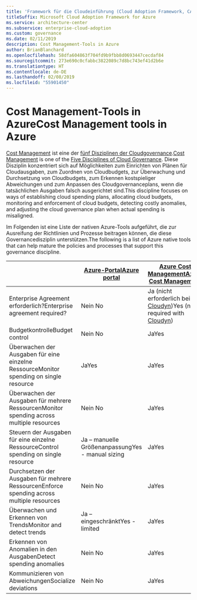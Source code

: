 ```yaml
---
title: 'Framework für die Cloudeinführung (Cloud Adoption Framework, CAF): Cost Management-Tools in Azure'
titleSuffix: Microsoft Cloud Adoption Framework for Azure
ms.service: architecture-center
ms.subservice: enterprise-cloud-adoption
ms.custom: governance
ms.date: 02/11/2019
description: Cost Management-Tools in Azure
author: BrianBlanchard
ms.openlocfilehash: 58dfa604863f704fd9b9fbb8d0693447cecdaf84
ms.sourcegitcommit: 273e690c0cfabbc3822089c7d8bc743ef41d2b6e
ms.translationtype: HT
ms.contentlocale: de-DE
ms.lasthandoff: 02/08/2019
ms.locfileid: "55901450"
---
```

# <a name="cost-management-tools-in-azure"></a><span data-ttu-id="e039e-103">Cost Management-Tools in Azure</span><span class="sxs-lookup"><span data-stu-id="e039e-103">Cost Management tools in Azure</span></span>

<span data-ttu-id="e039e-104">[Cost Management](overview.md) ist eine der [fünf Disziplinen der Cloudgovernance](../governance-disciplines.md).</span><span class="sxs-lookup"><span data-stu-id="e039e-104">[Cost Management](overview.md) is one of the [Five Disciplines of Cloud Governance](../governance-disciplines.md).</span></span> <span data-ttu-id="e039e-105">Diese Disziplin konzentriert sich auf Möglichkeiten zum Einrichten von Plänen für Cloudausgaben, zum Zuordnen von Cloudbudgets, zur Überwachung und Durchsetzung von Cloudbudgets, zum Erkennen kostspieliger Abweichungen und zum Anpassen des Cloudgovernanceplans, wenn die tatsächlichen Ausgaben falsch ausgerichtet sind.</span><span class="sxs-lookup"><span data-stu-id="e039e-105">This discipline focuses on ways of establishing cloud spending plans, allocating cloud budgets, monitoring and enforcement of cloud budgets, detecting costly anomalies, and adjusting the cloud governance plan when actual spending is misaligned.</span></span>

<span data-ttu-id="e039e-106">Im Folgenden ist eine Liste der nativen Azure-Tools aufgeführt, die zur Ausreifung der Richtlinien und Prozesse beitragen können, die diese Governancedisziplin unterstützen.</span><span class="sxs-lookup"><span data-stu-id="e039e-106">The following is a list of Azure native tools that can help mature the policies and processes that support this governance discipline.</span></span>

|  | [<span data-ttu-id="e039e-107">Azure-Portal</span><span class="sxs-lookup"><span data-stu-id="e039e-107">Azure portal</span></span>](https://azure.microsoft.com/features/azure-portal/)  | [<span data-ttu-id="e039e-108">Azure Cost Management</span><span class="sxs-lookup"><span data-stu-id="e039e-108">Azure Cost Management</span></span>](/azure/cost-management/overview-cost-mgt)  | [<span data-ttu-id="e039e-109">Azure EA-Inhaltspaket</span><span class="sxs-lookup"><span data-stu-id="e039e-109">Azure EA Content Pack</span></span>](/power-bi/service-connect-to-azure-enterprise)  | [<span data-ttu-id="e039e-110">Azure Policy</span><span class="sxs-lookup"><span data-stu-id="e039e-110">Azure Policy</span></span>](/azure/governance/policy/overview) |
|---------|---------|---------|---------|---------|
|<span data-ttu-id="e039e-111">Enterprise Agreement erforderlich?</span><span class="sxs-lookup"><span data-stu-id="e039e-111">Enterprise agreement required?</span></span>     | <span data-ttu-id="e039e-112">Nein </span><span class="sxs-lookup"><span data-stu-id="e039e-112">No</span></span>         | <span data-ttu-id="e039e-113">Ja (nicht erforderlich bei [Cloudyn](/azure/cost-management/overview))</span><span class="sxs-lookup"><span data-stu-id="e039e-113">Yes (not required with [Cloudyn](/azure/cost-management/overview))</span></span>         | <span data-ttu-id="e039e-114">Ja</span><span class="sxs-lookup"><span data-stu-id="e039e-114">Yes</span></span>         | <span data-ttu-id="e039e-115">Nein </span><span class="sxs-lookup"><span data-stu-id="e039e-115">No</span></span>         |
|<span data-ttu-id="e039e-116">Budgetkontrolle</span><span class="sxs-lookup"><span data-stu-id="e039e-116">Budget control</span></span>     | <span data-ttu-id="e039e-117">Nein </span><span class="sxs-lookup"><span data-stu-id="e039e-117">No</span></span>         | <span data-ttu-id="e039e-118">Ja</span><span class="sxs-lookup"><span data-stu-id="e039e-118">Yes</span></span>         | <span data-ttu-id="e039e-119">Nein</span><span class="sxs-lookup"><span data-stu-id="e039e-119">No</span></span>         | <span data-ttu-id="e039e-120">Ja</span><span class="sxs-lookup"><span data-stu-id="e039e-120">Yes</span></span>         |
|<span data-ttu-id="e039e-121">Überwachen der Ausgaben für eine einzelne Ressource</span><span class="sxs-lookup"><span data-stu-id="e039e-121">Monitor spending on single resource</span></span>    | <span data-ttu-id="e039e-122">Ja</span><span class="sxs-lookup"><span data-stu-id="e039e-122">Yes</span></span>         | <span data-ttu-id="e039e-123">Ja</span><span class="sxs-lookup"><span data-stu-id="e039e-123">Yes</span></span>         | <span data-ttu-id="e039e-124">Ja</span><span class="sxs-lookup"><span data-stu-id="e039e-124">Yes</span></span>         | <span data-ttu-id="e039e-125">Nein </span><span class="sxs-lookup"><span data-stu-id="e039e-125">No</span></span>         |
|<span data-ttu-id="e039e-126">Überwachen der Ausgaben für mehrere Ressourcen</span><span class="sxs-lookup"><span data-stu-id="e039e-126">Monitor spending across multiple resources</span></span>    | <span data-ttu-id="e039e-127">Nein </span><span class="sxs-lookup"><span data-stu-id="e039e-127">No</span></span>         | <span data-ttu-id="e039e-128">Ja</span><span class="sxs-lookup"><span data-stu-id="e039e-128">Yes</span></span>        | <span data-ttu-id="e039e-129">Ja</span><span class="sxs-lookup"><span data-stu-id="e039e-129">Yes</span></span>         | <span data-ttu-id="e039e-130">Nein </span><span class="sxs-lookup"><span data-stu-id="e039e-130">No</span></span>         |
|<span data-ttu-id="e039e-131">Steuern der Ausgaben für eine einzelne Ressource</span><span class="sxs-lookup"><span data-stu-id="e039e-131">Control spending on single resource</span></span>     | <span data-ttu-id="e039e-132">Ja – manuelle Größenanpassung</span><span class="sxs-lookup"><span data-stu-id="e039e-132">Yes - manual sizing</span></span>         | <span data-ttu-id="e039e-133">Ja</span><span class="sxs-lookup"><span data-stu-id="e039e-133">Yes</span></span>         | <span data-ttu-id="e039e-134">Nein</span><span class="sxs-lookup"><span data-stu-id="e039e-134">No</span></span>         | <span data-ttu-id="e039e-135">Ja</span><span class="sxs-lookup"><span data-stu-id="e039e-135">Yes</span></span>         |
|<span data-ttu-id="e039e-136">Durchsetzen der Ausgaben für mehrere Ressourcen</span><span class="sxs-lookup"><span data-stu-id="e039e-136">Enforce spending across multiple resources</span></span>    | <span data-ttu-id="e039e-137">Nein </span><span class="sxs-lookup"><span data-stu-id="e039e-137">No</span></span>         | <span data-ttu-id="e039e-138">Ja</span><span class="sxs-lookup"><span data-stu-id="e039e-138">Yes</span></span>         | <span data-ttu-id="e039e-139">Nein</span><span class="sxs-lookup"><span data-stu-id="e039e-139">No</span></span>         | <span data-ttu-id="e039e-140">Ja</span><span class="sxs-lookup"><span data-stu-id="e039e-140">Yes</span></span>         |
|<span data-ttu-id="e039e-141">Überwachen und Erkennen von Trends</span><span class="sxs-lookup"><span data-stu-id="e039e-141">Monitor and detect trends</span></span>     | <span data-ttu-id="e039e-142">Ja – eingeschränkt</span><span class="sxs-lookup"><span data-stu-id="e039e-142">Yes - limited</span></span>         | <span data-ttu-id="e039e-143">Ja</span><span class="sxs-lookup"><span data-stu-id="e039e-143">Yes</span></span>        | <span data-ttu-id="e039e-144">Ja</span><span class="sxs-lookup"><span data-stu-id="e039e-144">Yes</span></span>         | <span data-ttu-id="e039e-145">Nein </span><span class="sxs-lookup"><span data-stu-id="e039e-145">No</span></span>         |
|<span data-ttu-id="e039e-146">Erkennen von Anomalien in den Ausgaben</span><span class="sxs-lookup"><span data-stu-id="e039e-146">Detect spending anomalies</span></span>     | <span data-ttu-id="e039e-147">Nein </span><span class="sxs-lookup"><span data-stu-id="e039e-147">No</span></span>         | <span data-ttu-id="e039e-148">Ja</span><span class="sxs-lookup"><span data-stu-id="e039e-148">Yes</span></span>        | <span data-ttu-id="e039e-149">Ja</span><span class="sxs-lookup"><span data-stu-id="e039e-149">Yes</span></span>         | <span data-ttu-id="e039e-150">Nein </span><span class="sxs-lookup"><span data-stu-id="e039e-150">No</span></span>        |
|<span data-ttu-id="e039e-151">Kommunizieren von Abweichungen</span><span class="sxs-lookup"><span data-stu-id="e039e-151">Socialize deviations</span></span>     | <span data-ttu-id="e039e-152">Nein </span><span class="sxs-lookup"><span data-stu-id="e039e-152">No</span></span>        | <span data-ttu-id="e039e-153">Ja</span><span class="sxs-lookup"><span data-stu-id="e039e-153">Yes</span></span>        | <span data-ttu-id="e039e-154">Ja</span><span class="sxs-lookup"><span data-stu-id="e039e-154">Yes</span></span>        | <span data-ttu-id="e039e-155">Nein </span><span class="sxs-lookup"><span data-stu-id="e039e-155">No</span></span>        |
